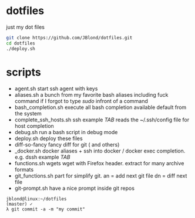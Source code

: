 # dotfiles
just my dot files

```bash
git clone https://github.com/JBlond/dotfiles.git
cd dotfiles
./deploy.sh
```

# scripts

- agent.sh start ssh agent with keys
- aliases.sh a bunch from my favorite bash aliases including fuck command if I forgot to type *sudo* infront of a command
- bash_completion.sh execute all bash completion available default from the system
- complete_ssh_hosts.sh ssh example *TAB* reads the ~/.ssh/config file for host completion
- debug.sh run a bash script in debug mode
- deploy.sh deploy these files
- diff-so-fancy fancy diff for git ( and others)
- _docker.sh docker aliases + ssh into docker / docker exec completion. e.g. dssh example *TAB*
- functions.sh wgets wget with Firefox header. extract for many archive formats
- git_functions.sh part for simplify git.  an = add next git file dn = diff next file
- git-prompt.sh have a nice prompt inside git repos

```
jblond@linux:~/dotfiles
(master) ✓
λ git commit -a -m "my commit" 
```


